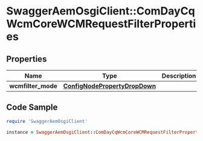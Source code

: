 # SwaggerAemOsgiClient::ComDayCqWcmCoreWCMRequestFilterProperties

## Properties

Name | Type | Description | Notes
------------ | ------------- | ------------- | -------------
**wcmfilter_mode** | [**ConfigNodePropertyDropDown**](ConfigNodePropertyDropDown.md) |  | [optional] 

## Code Sample

```ruby
require 'SwaggerAemOsgiClient'

instance = SwaggerAemOsgiClient::ComDayCqWcmCoreWCMRequestFilterProperties.new(wcmfilter_mode: null)
```


